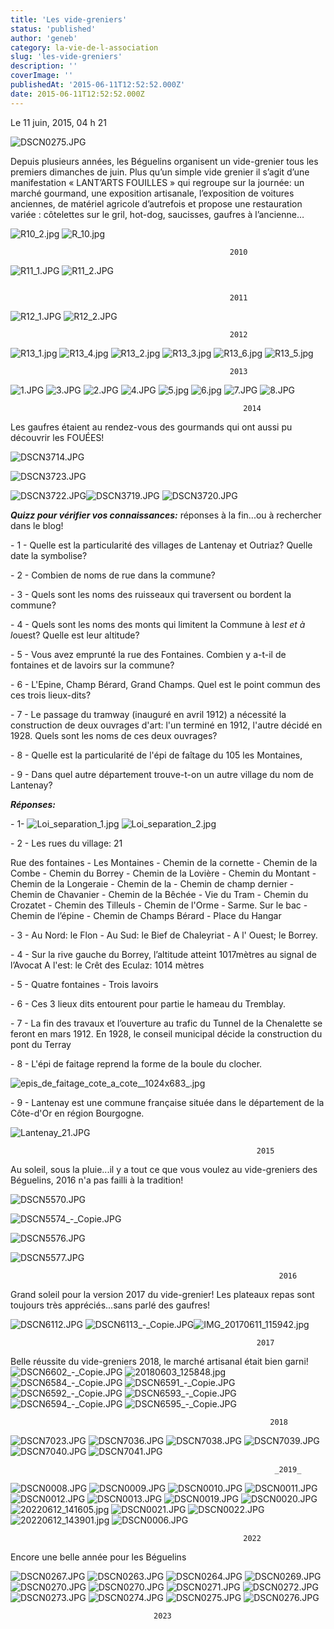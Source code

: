 ```yaml
---
title: 'Les vide-greniers'
status: 'published'
author: 'geneb'
category: la-vie-de-l-association
slug: 'les-vide-greniers'
description: ''
coverImage: ''
publishedAt: '2015-06-11T12:52:52.000Z'
date: 2015-06-11T12:52:52.000Z
---
```


Le 11 juin, 2015, 04 h 21

![DSCN0275.JPG](/img/beguelins/SITE_VIDE_GRENIERS/.DSCN0275_m.jpg "DSCN0275.JPG, juin 2023")

Depuis plusieurs années, les Béguelins organisent un vide-grenier tous les premiers dimanches de juin. Plus qu’un simple vide grenier il s’agit d’une manifestation « LANT’ARTS FOUILLES » qui regroupe sur la journée: un marché gourmand, une exposition artisanale, l’exposition de voitures anciennes, de matériel agricole d’autrefois et propose une restauration variée : côtelettes sur le gril, hot-dog, saucisses, gaufres à l’ancienne…

![R10_2.jpg](/img/beguelins/SITE_VIDE_GRENIERS/.R10_2_s.jpg "R10_2.jpg, mar. 2014") ![R_10.jpg](/img/beguelins/SITE_VIDE_GRENIERS/.R_10_s.jpg "R_10.jpg, mar. 2014")

```
                                                 2010
```

![R11_1.JPG](/img/beguelins/SITE_VIDE_GRENIERS/.R11_1_s.jpg "R11_1.JPG, mar. 2014") ![R11_2.JPG](/img/beguelins/SITE_VIDE_GRENIERS/.R11_2_s.jpg "R11_2.JPG, mar. 2014")

```

                                                 2011
```

![R12_1.JPG](/img/beguelins/SITE_VIDE_GRENIERS/.R12_1_s.jpg "R12_1.JPG, mar. 2014") ![R12_2.JPG](/img/beguelins/SITE_VIDE_GRENIERS/.R12_2_s.jpg "R12_2.JPG, mar. 2014")

```
                                                 2012
```

![R13_1.jpg](/img/beguelins/SITE_VIDE_GRENIERS/.R13_1_s.jpg "R13_1.jpg, mar. 2014") ![R13_4.jpg](/img/beguelins/SITE_VIDE_GRENIERS/.R13_4_s.jpg "R13_4.jpg, mar. 2014") ![R13_2.jpg](/img/beguelins/SITE_VIDE_GRENIERS/.R13_2_s.jpg "R13_2.jpg, mar. 2014") ![R13_3.jpg](/img/beguelins/SITE_VIDE_GRENIERS/.R13_3_s.jpg "R13_3.jpg, mar. 2014") ![R13_6.jpg](/img/beguelins/SITE_VIDE_GRENIERS/.R13_6_s.jpg "R13_6.jpg, mar. 2014") ![R13_5.jpg](/img/beguelins/SITE_VIDE_GRENIERS/.R13_5_s.jpg "R13_5.jpg, mar. 2014")

```
                                                 2013
```

![1.JPG](/img/beguelins/SITE_VIDE_GRENIERS/.1_s.jpg "1.JPG, juin 2014") ![3.JPG](/img/beguelins/SITE_VIDE_GRENIERS/.3_s.jpg "3.JPG, juin 2014") ![2.JPG](/img/beguelins/SITE_VIDE_GRENIERS/2.JPG "2.JPG, juin 2014") ![4.JPG](/img/beguelins/SITE_VIDE_GRENIERS/.4_s.jpg "4.JPG, juin 2014") ![5.jpg](/img/beguelins/SITE_VIDE_GRENIERS/.5_s.jpg "5.jpg, juin 2014") ![6.jpg](/img/beguelins/SITE_VIDE_GRENIERS/.6_s.jpg "6.jpg, juin 2014") ![7.JPG](/img/beguelins/SITE_VIDE_GRENIERS/.7_s.jpg "7.JPG, juin 2014") ![8.JPG](/img/beguelins/SITE_VIDE_GRENIERS/.8_s.jpg "8.JPG, juin 2014")

```
                                                    2014
```

Les gaufres étaient au rendez-vous des gourmands qui ont aussi pu découvrir les FOUÉES!

![DSCN3714.JPG](/img/beguelins/SITE_VIDE_GRENIERS/.DSCN3714_m.jpg "DSCN3714.JPG, juin 2015")

![DSCN3723.JPG](/img/beguelins/SITE_VIDE_GRENIERS/.DSCN3723_m.jpg "DSCN3723.JPG, juin 2015")

![DSCN3722.JPG](/img/beguelins/SITE_VIDE_GRENIERS/.DSCN3722_s.jpg "DSCN3722.JPG, juin 2015")![DSCN3719.JPG](/img/beguelins/SITE_VIDE_GRENIERS/.DSCN3719_s.jpg "DSCN3719.JPG, juin 2015") ![DSCN3720.JPG](/img/beguelins/SITE_VIDE_GRENIERS/.DSCN3720_s.jpg "DSCN3720.JPG, juin 2015")

***Quizz pour vérifier vos connaissances:*** réponses à la fin...ou à rechercher dans le blog!

\- 1 - Quelle est la particularité des villages de Lantenay et Outriaz? Quelle date la symbolise?

\- 2 - Combien de noms de rue dans la commune?

\- 3 - Quels sont les noms des ruisseaux qui traversent ou bordent la commune?

\- 4 - Quels sont les noms des monts qui limitent la Commune à l*est et à l*ouest? Quelle est leur altitude?

\- 5 - Vous avez emprunté la rue des Fontaines. Combien y a-t-il de fontaines et de lavoirs sur la commune?

\- 6 - L'Epine, Champ Bérard, Grand Champs. Quel est le point commun des ces trois lieux-dits?

\- 7 - Le passage du tramway (inauguré en avril 1912) a nécessité la construction de deux ouvrages d'art: l'un terminé en 1912, l'autre décidé en 1928. Quels sont les noms de ces deux ouvrages?

\- 8 - Quelle est la particularité de l'épi de faîtage du 105 les Montaines,

\- 9 - Dans quel autre département trouve-t-on un autre village du nom de Lantenay?

***Réponses:***

\- 1- ![Loi_separation_1.jpg](/img/beguelins/.Loi_separation_1_m.jpg "Loi_separation_1.jpg, juin 2015") ![Loi_separation_2.jpg](/img/beguelins/.Loi_separation_2_m.jpg "Loi_separation_2.jpg, juin 2015")

\- 2 - Les rues du village: 21

Rue des fontaines - Les Montaines - Chemin de la cornette - Chemin de la Combe - Chemin du Borrey - Chemin de la Lovière - Chemin du Montant - Chemin de la Longeraie - Chemin de la - Chemin de champ dernier - Chemin de Chavanier - Chemin de la Bêchée - Vie du Tram - Chemin du Crozatet - Chemin des Tilleuls - Chemin de l'Orme - Sarme. Sur le bac - Chemin de l’épine - Chemin de Champs Bérard - Place du Hangar

\- 3 - Au Nord: le Flon - Au Sud: le Bief de Chaleyriat - A l' Ouest; le Borrey.

\- 4 - Sur la rive gauche du Borrey, l’altitude atteint 1017mètres au signal de l’Avocat A l'est: le Crêt des Eculaz: 1014 mètres

\- 5 - Quatre fontaines - Trois lavoirs

\- 6 - Ces 3 lieux dits entourent pour partie le hameau du Tremblay.

\- 7 - La fin des travaux et l’ouverture au trafic du Tunnel de la Chenalette se feront en mars 1912. En 1928, le conseil municipal décide la construction du pont du Terray

\- 8 - L'épi de faitage reprend la forme de la boule du clocher.

![epis_de_faitage_cote_a_cote__1024x683\_.jpg](/img/beguelins/.epis_de_faitage_cote_a_cote__1024x683__m.jpg "epis_de_faitage_cote_a_cote__1024x683_.jpg, juin 2015")

\- 9 - Lantenay est une commune française située dans le département de la Côte-d'Or en région Bourgogne.

![Lantenay_21.JPG](/img/beguelins/.Lantenay_21_m.jpg "Lantenay_21.JPG, juin 2015")

```
                                                       2015
```

Au soleil, sous la pluie...il y a tout ce que vous voulez au vide-greniers des Béguelins, 2016 n'a pas failli à la tradition!

![DSCN5570.JPG](/img/beguelins/.DSCN5570_m.jpg "DSCN5570.JPG, juin 2016")

![DSCN5574\_-\_Copie.JPG](/img/beguelins/.DSCN5574_-_Copie_m.jpg "DSCN5574_-_Copie.JPG, juin 2016")

![DSCN5576.JPG](/img/beguelins/.DSCN5576_m.jpg "DSCN5576.JPG, juin 2016")

![DSCN5577.JPG](/img/beguelins/.DSCN5577_m.jpg "DSCN5577.JPG, juin 2016")

```
                                                            2016
```

Grand soleil pour la version 2017 du vide-grenier! Les plateaux repas sont toujours très appréciés...sans parlé des gaufres!

![DSCN6112.JPG](/img/beguelins/SITE_VIDE_GRENIERS/.DSCN6112_m.jpg "DSCN6112.JPG, juin 2017") ![DSCN6113\_-\_Copie.JPG](/img/beguelins/SITE_VIDE_GRENIERS/.DSCN6113_-_Copie_m.jpg "DSCN6113_-_Copie.JPG, juin 2017")![IMG_20170611_115942.jpg](/img/beguelins/SITE_VIDE_GRENIERS/.IMG_20170611_115942_m.jpg "IMG_20170611_115942.jpg, juin 2017")

```
                                                       2017
```

Belle réussite du vide-greniers 2018, le marché artisanal était bien garni! ![DSCN6602\_-\_Copie.JPG](/img/beguelins/SITE_VIDE_GRENIERS/.DSCN6602_-_Copie_m.jpg "DSCN6602_-_Copie.JPG, juin 2018") ![20180603_125848.jpg](/img/beguelins/SITE_VIDE_GRENIERS/.20180603_125848_m.jpg "20180603_125848.jpg, juin 2018") ![DSCN6584\_-\_Copie.JPG](/img/beguelins/SITE_VIDE_GRENIERS/.DSCN6584_-_Copie_m.jpg "DSCN6584_-_Copie.JPG, juin 2018") ![DSCN6591\_-\_Copie.JPG](/img/beguelins/SITE_VIDE_GRENIERS/.DSCN6591_-_Copie_m.jpg "DSCN6591_-_Copie.JPG, juin 2018") ![DSCN6592\_-\_Copie.JPG](/img/beguelins/SITE_VIDE_GRENIERS/.DSCN6592_-_Copie_m.jpg "DSCN6592_-_Copie.JPG, juin 2018") ![DSCN6593\_-\_Copie.JPG](/img/beguelins/SITE_VIDE_GRENIERS/.DSCN6593_-_Copie_m.jpg "DSCN6593_-_Copie.JPG, juin 2018") ![DSCN6594\_-\_Copie.JPG](/img/beguelins/SITE_VIDE_GRENIERS/.DSCN6594_-_Copie_m.jpg "DSCN6594_-_Copie.JPG, juin 2018") ![DSCN6595\_-\_Copie.JPG](/img/beguelins/SITE_VIDE_GRENIERS/.DSCN6595_-_Copie_m.jpg "DSCN6595_-_Copie.JPG, juin 2018")

```
                                                          2018
```

![DSCN7023.JPG](/img/beguelins/images/.DSCN7023_m.jpg "DSCN7023.JPG, juin 2019") ![DSCN7036.JPG](/img/beguelins/images/.DSCN7036_m.jpg "DSCN7036.JPG, juin 2019") ![DSCN7038.JPG](/img/beguelins/images/.DSCN7038_m.jpg "DSCN7038.JPG, juin 2019") ![DSCN7039.JPG](/img/beguelins/images/.DSCN7039_m.jpg "DSCN7039.JPG, juin 2019") ![DSCN7040.JPG](/img/beguelins/images/.DSCN7040_m.jpg "DSCN7040.JPG, juin 2019") ![DSCN7041.JPG](/img/beguelins/images/.DSCN7041_m.jpg "DSCN7041.JPG, juin 2019")

```
                                                           _2019_
```

![DSCN0008.JPG](/img/beguelins/SITE_VIDE_GRENIERS/.DSCN0008_m.jpg "DSCN0008.JPG, juin 2022") ![DSCN0009.JPG](/img/beguelins/SITE_VIDE_GRENIERS/.DSCN0009_m.jpg "DSCN0009.JPG, juin 2022") ![DSCN0010.JPG](/img/beguelins/SITE_VIDE_GRENIERS/.DSCN0010_m.jpg "DSCN0010.JPG, juin 2022") ![DSCN0011.JPG](/img/beguelins/SITE_VIDE_GRENIERS/.DSCN0011_m.jpg "DSCN0011.JPG, juin 2022") ![DSCN0012.JPG](/img/beguelins/SITE_VIDE_GRENIERS/.DSCN0012_m.jpg "DSCN0012.JPG, juin 2022") ![DSCN0013.JPG](/img/beguelins/SITE_VIDE_GRENIERS/.DSCN0013_m.jpg "DSCN0013.JPG, juin 2022") ![DSCN0019.JPG](/img/beguelins/SITE_VIDE_GRENIERS/.DSCN0019_m.jpg "DSCN0019.JPG, juin 2022") ![DSCN0020.JPG](/img/beguelins/SITE_VIDE_GRENIERS/.DSCN0020_m.jpg "DSCN0020.JPG, juin 2022") ![20220612_141605.jpg](/img/beguelins/SITE_VIDE_GRENIERS/.20220612_141605_m.jpg "20220612_141605.jpg, juin 2022") ![DSCN0021.JPG](/img/beguelins/SITE_VIDE_GRENIERS/.DSCN0021_m.jpg "DSCN0021.JPG, juin 2022") ![DSCN0022.JPG](/img/beguelins/SITE_VIDE_GRENIERS/.DSCN0022_m.jpg "DSCN0022.JPG, juin 2022") ![20220612_143901.jpg](/img/beguelins/SITE_VIDE_GRENIERS/.20220612_143901_m.jpg "20220612_143901.jpg, juin 2022") ![DSCN0006.JPG](/img/beguelins/SITE_VIDE_GRENIERS/.DSCN0006_m.jpg "DSCN0006.JPG, juin 2022")

```
                                                    2022
```

Encore une belle année pour les Béguelins

![DSCN0267.JPG](/img/beguelins/SITE_VIDE_GRENIERS/.DSCN0267_m.jpg "DSCN0267.JPG, juin 2023") ![DSCN0263.JPG](/img/beguelins/SITE_VIDE_GRENIERS/.DSCN0263_m.jpg "DSCN0263.JPG, juin 2023") ![DSCN0264.JPG](/img/beguelins/SITE_VIDE_GRENIERS/.DSCN0264_m.jpg "DSCN0264.JPG, juin 2023") ![DSCN0269.JPG](/img/beguelins/SITE_VIDE_GRENIERS/.DSCN0269_m.jpg "DSCN0269.JPG, juin 2023") ![DSCN0270.JPG](/img/beguelins/SITE_VIDE_GRENIERS/.DSCN0270_m.jpg "DSCN0270.JPG, juin 2023") ![DSCN0270.JPG](/img/beguelins/SITE_VIDE_GRENIERS/.DSCN0270_m.jpg "DSCN0270.JPG, juin 2023") ![DSCN0271.JPG](/img/beguelins/SITE_VIDE_GRENIERS/.DSCN0271_m.jpg "DSCN0271.JPG, juin 2023") ![DSCN0272.JPG](/img/beguelins/SITE_VIDE_GRENIERS/.DSCN0272_m.jpg "DSCN0272.JPG, juin 2023") ![DSCN0273.JPG](/img/beguelins/SITE_VIDE_GRENIERS/.DSCN0273_m.jpg "DSCN0273.JPG, juin 2023") ![DSCN0274.JPG](/img/beguelins/SITE_VIDE_GRENIERS/.DSCN0274_m.jpg "DSCN0274.JPG, juin 2023") ![DSCN0275.JPG](/img/beguelins/SITE_VIDE_GRENIERS/.DSCN0275_m.jpg "DSCN0275.JPG, juin 2023") ![DSCN0276.JPG](/img/beguelins/SITE_VIDE_GRENIERS/.DSCN0276_m.jpg "DSCN0276.JPG, juin 2023")

```
                                2023
```
